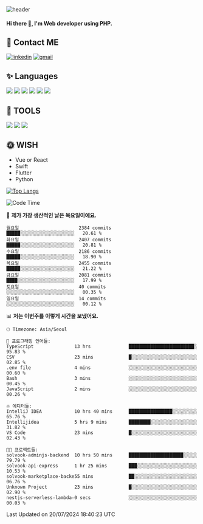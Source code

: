 ![header](https://capsule-render.vercel.app/api?type=waving&color=auto&height=300&section=header&text=Elin&fontSize=90&animation=twinkling)

#### Hi there 👋, I'm <b>Web developer</b> using PHP. ####

<!--
- 🔭 I’m currently working on Uniwill
- 🌱 I’m currently learning Vue or React or Python.
-->

<!---#### I am PHP developer --->

## 💌 Contact ME ###
[<img src='https://img.shields.io/badge/-EunjiKo-%230A66C2?style=flat-square&logo=LinkedIn&logoColor=white' alt='linkedin'>](https://www.linkedin.com/in/https://www.linkedin.com/in/eunji-ko-00a907164//)  [<img src='https://img.shields.io/badge/-einee214%40gmail.com-%23EA4335?style=flat-square&logo=Gmail&logoColor=white' alt='gmail'>](einee214@gmail.com)  


## ✨ Languages
<img src='https://img.shields.io/badge/-PHP-%23777BB4?style=for-the-badge&logo=PHP&logoColor=white'> <img src='https://img.shields.io/badge/-Laravel-%23FF2D20?style=for-the-badge&logo=Laravel&logoColor=white'> <img src='https://img.shields.io/badge/Jquery-%230769AD?style=for-the-badge&logo=Jquery&logoColor=white'> <img src='https://img.shields.io/badge/CSS3-%231572B6?style=for-the-badge&logo=CSS3&logoColor=white'> <img src='https://img.shields.io/badge/Bootstrap-%237952B3?style=for-the-badge&logo=Bootstrap&logoColor=white' > <img src='https://img.shields.io/badge/MySQL-%234479A1?style=for-the-badge&logo=MySQL&logoColor=white' >

## 🌷 TOOLS
<img src='https://img.shields.io/badge/PHPSTORM-%23000000?style=for-the-badge&logo=PhpStorm&logoColor=white' > <img src='https://img.shields.io/badge/GitLab-%23FCA121?style=for-the-badge&logo=GitLab&logoColor=white' > <img src='https://img.shields.io/badge/GitHub-%23181717?style=for-the-badge&logo=GitHub&logoColor=white'>


## 🌞 WISH
- Vue or React
- Swift
- Flutter
- Python


[![Top Langs](https://github-readme-stats.vercel.app/api/top-langs/?username=ein214&layout=compact)](https://github.com/anuraghazra/github-readme-stats)

<!--START_SECTION:waka-->
![Code Time](http://img.shields.io/badge/Code%20Time-3%2C639%20hrs%208%20mins-blue)

📅 **제가 가장 생산적인 날은 목요일이에요.** 

```text
월요일                      2384 commits        █████░░░░░░░░░░░░░░░░░░░░   20.61 % 
화요일                      2407 commits        █████░░░░░░░░░░░░░░░░░░░░   20.81 % 
수요일                      2186 commits        █████░░░░░░░░░░░░░░░░░░░░   18.90 % 
목요일                      2455 commits        █████░░░░░░░░░░░░░░░░░░░░   21.22 % 
금요일                      2081 commits        ████░░░░░░░░░░░░░░░░░░░░░   17.99 % 
토요일                      40 commits          ░░░░░░░░░░░░░░░░░░░░░░░░░   00.35 % 
일요일                      14 commits          ░░░░░░░░░░░░░░░░░░░░░░░░░   00.12 % 
```


📊 **저는 이번주를 이렇게 시간을 보냈어요.** 

```text
🕑︎ Timezone: Asia/Seoul

💬 프로그래밍 언어들: 
TypeScript               13 hrs              ████████████████████████░   95.83 % 
CSV                      23 mins             █░░░░░░░░░░░░░░░░░░░░░░░░   02.85 % 
.env file                4 mins              ░░░░░░░░░░░░░░░░░░░░░░░░░   00.60 % 
Bash                     3 mins              ░░░░░░░░░░░░░░░░░░░░░░░░░   00.45 % 
JavaScript               2 mins              ░░░░░░░░░░░░░░░░░░░░░░░░░   00.26 % 

🔥 에디터들: 
IntelliJ IDEA            10 hrs 40 mins      ████████████████░░░░░░░░░   65.76 % 
Intellijidea             5 hrs 9 mins        ████████░░░░░░░░░░░░░░░░░   31.82 % 
VS Code                  23 mins             █░░░░░░░░░░░░░░░░░░░░░░░░   02.43 % 

🐱‍💻 프로젝트들: 
solvook-adminjs-backend  10 hrs 50 mins      ████████████████████░░░░░   79.79 % 
solvook-api-express      1 hr 25 mins        ███░░░░░░░░░░░░░░░░░░░░░░   10.53 % 
solvook-marketplace-backe55 mins             ██░░░░░░░░░░░░░░░░░░░░░░░   06.76 % 
Unknown Project          23 mins             █░░░░░░░░░░░░░░░░░░░░░░░░   02.90 % 
nestjs-serverless-lambda-0 secs              ░░░░░░░░░░░░░░░░░░░░░░░░░   00.03 % 
```


 Last Updated on 20/07/2024 18:40:23 UTC
<!--END_SECTION:waka-->

<!---![GitHub stats](https://github-readme-stats.vercel.app/api?username=ein214&show_icons=true&theme=dracula)  --->



